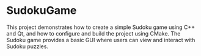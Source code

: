 # SudokuGame

This project demonstrates how to create a simple Sudoku game using C++ and Qt, and how to configure and build the project using CMake. The Sudoku game provides a basic GUI where users can view and interact with Sudoku puzzles.
